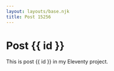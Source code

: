 ```yaml
---
layout: layouts/base.njk
title: Post 15256
---
```


# Post {{ id }}

This is post {{ id }} in my Eleventy project.
